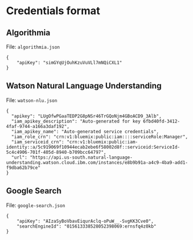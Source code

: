 # Credentials format

## Algorithmia

File: `algorithmia.json`

```
{
    "apiKey": "simGYqUjOuhKzuVuVLl7mNQiCXL1"
}
```

## Watson Natural Language Understanding

File: `watson-nlu.json`

```
{
  "apikey": "LUgOfwPGaaTEDP2G8pNSr46TrGQoNjm4GBoACD9_3Alb",
  "iam_apikey_description": "Auto-generated for key 6fbd40fd-3412-4faf-9744-a166a3daf192",
  "iam_apikey_name": "Auto-generated service credentials",
  "iam_role_crn": "crn:v1:bluemix:public:iam::::serviceRole:Manager",
  "iam_serviceid_crn": "crn:v1:bluemix:public:iam-identity::a/5c919069f10944ecab2ebe6f58002d8f::serviceid:ServiceId-5c4c4906-701f-405d-8940-b709bcc64797",
  "url": "https://api.us-south.natural-language-understanding.watson.cloud.ibm.com/instances/e8b9b91a-a4c9-4ba9-add1-f9dba62b79ce"
}
```

## Google Search

File: `google-search.json`

```
{
    "apiKey": "AIzaSyBoVbavEiqurAclq-oPuW__-SvgKK3Cve0",
    "searchEngineId": "015613338528052398069:ernsfq4z0kb"
}
```